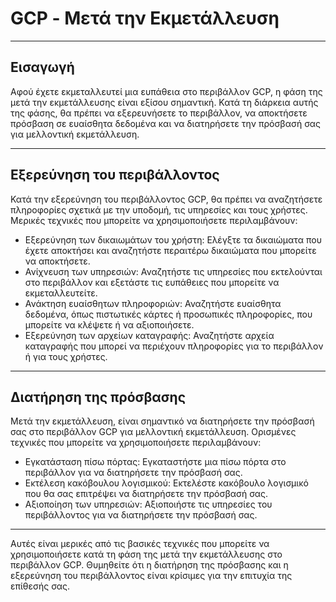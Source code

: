 # GCP - Μετά την Εκμετάλλευση

---

## Εισαγωγή

Αφού έχετε εκμεταλλευτεί μια ευπάθεια στο περιβάλλον GCP, η φάση της μετά την εκμετάλλευσης είναι εξίσου σημαντική. Κατά τη διάρκεια αυτής της φάσης, θα πρέπει να εξερευνήσετε το περιβάλλον, να αποκτήσετε πρόσβαση σε ευαίσθητα δεδομένα και να διατηρήσετε την πρόσβασή σας για μελλοντική εκμετάλλευση.

---

## Εξερεύνηση του περιβάλλοντος

Κατά την εξερεύνηση του περιβάλλοντος GCP, θα πρέπει να αναζητήσετε πληροφορίες σχετικά με την υποδομή, τις υπηρεσίες και τους χρήστες. Μερικές τεχνικές που μπορείτε να χρησιμοποιήσετε περιλαμβάνουν:

- Εξερεύνηση των δικαιωμάτων του χρήστη: Ελέγξτε τα δικαιώματα που έχετε αποκτήσει και αναζητήστε περαιτέρω δικαιώματα που μπορείτε να αποκτήσετε.
- Ανίχνευση των υπηρεσιών: Αναζητήστε τις υπηρεσίες που εκτελούνται στο περιβάλλον και εξετάστε τις ευπάθειες που μπορείτε να εκμεταλλευτείτε.
- Ανάκτηση ευαίσθητων πληροφοριών: Αναζητήστε ευαίσθητα δεδομένα, όπως πιστωτικές κάρτες ή προσωπικές πληροφορίες, που μπορείτε να κλέψετε ή να αξιοποιήσετε.
- Εξερεύνηση των αρχείων καταγραφής: Αναζητήστε αρχεία καταγραφής που μπορεί να περιέχουν πληροφορίες για το περιβάλλον ή για τους χρήστες.

---

## Διατήρηση της πρόσβασης

Μετά την εκμετάλλευση, είναι σημαντικό να διατηρήσετε την πρόσβασή σας στο περιβάλλον GCP για μελλοντική εκμετάλλευση. Ορισμένες τεχνικές που μπορείτε να χρησιμοποιήσετε περιλαμβάνουν:

- Εγκατάσταση πίσω πόρτας: Εγκαταστήστε μια πίσω πόρτα στο περιβάλλον για να διατηρήσετε την πρόσβασή σας.
- Εκτέλεση κακόβουλου λογισμικού: Εκτελέστε κακόβουλο λογισμικό που θα σας επιτρέψει να διατηρήσετε την πρόσβασή σας.
- Αξιοποίηση των υπηρεσιών: Αξιοποιήστε τις υπηρεσίες του περιβάλλοντος για να διατηρήσετε την πρόσβασή σας.

---

Αυτές είναι μερικές από τις βασικές τεχνικές που μπορείτε να χρησιμοποιήσετε κατά τη φάση της μετά την εκμετάλλευσης στο περιβάλλον GCP. Θυμηθείτε ότι η διατήρηση της πρόσβασης και η εξερεύνηση του περιβάλλοντος είναι κρίσιμες για την επιτυχία της επίθεσής σας.
